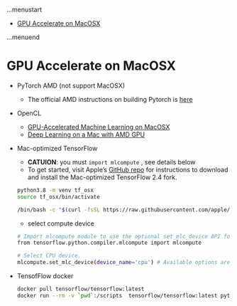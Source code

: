 ...menustart

- [GPU Accelerate on MacOSX](#f88f43a8872da34078eb729e5ff44e7c)

...menuend


<h2 id="f88f43a8872da34078eb729e5ff44e7c"></h2>


# GPU Accelerate on MacOSX

- PyTorch AMD (not support MacOSX)
    - The official AMD instructions on building Pytorch is [here](https://rocmdocs.amd.com/en/latest/Deep_learning/Deep-learning.html#pytorch)

- OpenCL 
    - [GPU-Accelerated Machine Learning on MacOSX](https://towardsdatascience.com/gpu-accelerated-machine-learning-on-macos-48d53ef1b545)
    - [Deep Learning on a Mac with AMD GPU](https://fabrice-daniel.medium.com/deep-learning-on-a-mac-with-amd-gpu-4be1f18944a)

- Mac-optimized TensorFlow
    - **CATUION**:  you must `import mlcompute` , see details below
    - To get started, visit Apple’s [GitHub repo](https://blog.tensorflow.org/2020/11/accelerating-tensorflow-performance-on-mac.html) for instructions to download and install the Mac-optimized TensorFlow 2.4 fork.
    ```bash
    python3.8 -m venv tf_osx
    source tf_osx/bin/activate

    /bin/bash -c "$(curl -fsSL https://raw.githubusercontent.com/apple/tensorflow_macos/master/scripts/download_and_install.sh)"
    ```
    - select compute device
    ```bash
    # Import mlcompute module to use the optional set_mlc_device API for device selection with ML Compute.
    from tensorflow.python.compiler.mlcompute import mlcompute

    # Select CPU device.
    mlcompute.set_mlc_device(device_name='cpu') # Available options are 'cpu', 'gpu', and ‘any'.
    ```

- TensofFlow docker 
    ```bash
    docker pull tensorflow/tensorflow:latest
    docker run --rm -v `pwd`:/scripts  tensorflow/tensorflow:latest python /scripts/tf_test.py
    ```






